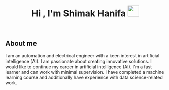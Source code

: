 <h1 align="center">Hi , I'm Shimak Hanifa <img src="https://media.giphy.com/media/hvRJCLFzcasrR4ia7z/giphy.gif" width="35"></h1>

<br>

	
## About me
I am an automation and electrical engineer with a keen interest in artificial intelligence (AI). I am passionate about creating innovative solutions. I would like to continue my career in artificial intelligence (AI). I’m a fast learner and can work with minimal supervision. I have completed a machine learning course and additionally have experience with data science-related work.
